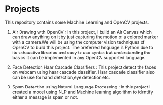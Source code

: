 # Projects
This repository contains some Machine Learning and OpenCV projects.

1. Air Drawing with OpenCV :
In this project, I build an Air Canvas which can draw anything on it by just capturing the motion of a colored marker with a camera.We will be using                                the computer vision techniques of OpenCV to build this project. The preferred language is Python due to its exhaustive libraries and easy to use                                    syntax but understanding the basics it can be implemented in any OpenCV supported language.

2. Face Detection Haar Cascade Classifiers : This project detect the faces on webcam using haar cascade classifier. Haar cascade classifier also can be use for hand detection,eye
detection etc.

3. Spam Detection using Natural Language Processing : In this project I created a model using NLP and Machine learning algorithm to identify either a message is spam or not.
